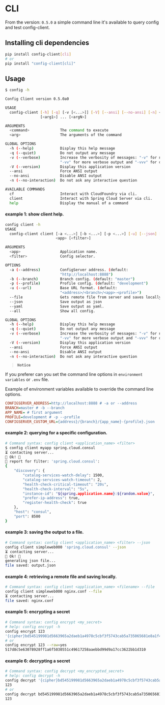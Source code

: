 # CLI

From the version: `0.5.0` a simple command line it's available to query config and test config-client.

## Installing cli dependencies

```bash
pip install config-client[cli]
# or
pip install "config-client[cli]"
```

## Usage

```bash
$ config -h

Config Client version 0.5.0a0

USAGE
  config-client [-h] [-q] [-v [<...>]] [-V] [--ansi] [--no-ansi] [-n] <command>
                [<arg1>] ... [<argN>]

ARGUMENTS
  <command>              The command to execute
  <arg>                  The arguments of the command

GLOBAL OPTIONS
  -h (--help)            Display this help message
  -q (--quiet)           Do not output any message
  -v (--verbose)         Increase the verbosity of messages: "-v" for normal output,
                         "-vv" for more verbose output and "-vvv" for debug
  -V (--version)         Display this application version
  --ansi                 Force ANSI output
  --no-ansi              Disable ANSI output
  -n (--no-interaction)  Do not ask any interactive question

AVAILABLE COMMANDS
  cf                     Interact with CloudFoundry via cli.
  client                 Interact with Spring Cloud Server via cli.
  help                   Display the manual of a command
```

#### example 1: show client help.

```bash
config client -h
USAGE
  config-client client [-a <...>] [-b <...>] [-p <...>] [-u] [--json] [--yaml] [--all]
                       <app> [<filter>]

ARGUMENTS
  <app>                  Application name.
  <filter>               Config selector.

OPTIONS
  -a (--address)         ConfigServer address. (default:
                         "http://localhost:8888")
  -b (--branch)          Branch config. (default: "master")
  -p (--profile)         Profile config. (default: "development")
  -u (--url)             Base URL format. (default:
                         "<address>/<branch>/<app>-<profile>")
  --file                 Gets remote file from server and saves locally.
  --json                 Save output as json
  --yaml                 Save output as yaml.
  --all                  Show all config.

GLOBAL OPTIONS
  -h (--help)            Display this help message
  -q (--quiet)           Do not output any message
  -v (--verbose)         Increase the verbosity of messages: "-v" for normal output,
                         "-vv" for more verbose output and "-vvv" for debug
  -V (--version)         Display this application version
  --ansi                 Force ANSI output
  --no-ansi              Disable ANSI output
  -n (--no-interaction)  Do not ask any interactive question
```

> **`Notice`**

If you preferer can you set the command line options in `environment variables` or `.env` file.

Example of environment variables available to override the command line options.

```ini
CONFIGSERVER_ADDRESS=http://localhost:8888 # -a or --address
BRANCH=master # -b --branch
APP_NAME= # first argument
PROFILE=development # -p --profile
CONFIGSERVER_CUSTOM_URL={address}/{branch}/{app_name}-{profile}.json
```

#### example 2: querying for a specific configuration.

```bash
# Command syntax: config client <application_name> <filter>
$ config client myapp spring.cloud.consul
⏳ contacting server...
🤩 Ok! 🤩
📄 report for filter: 'spring.cloud.consul':
{
    "discovery": {
        "catalog-services-watch-delay": 1500,
        "catalog-services-watch-timeout": 2,
        "health-check-critical-timeout": "20s",
        "health-check-interval": "5s",
        "instance-id": "${spring.application.name}:${random.value}",
        "prefer-ip-address": true,
        "register-health-check": true
    },
    "host": "consul",
    "port": 8500
}
```

#### example 3: saving the output to a file.

```bash
# Command syntax: config client <application_name> <filter> --json
config client simpleweb000 'spring.cloud.consul' --json
⏳ contacting server...
💖 Ok! 💖
generating json file...
file saved: output.json
```

#### example 4: retrieving a remote file and saving locally.

```bash
# Command syntax: config client <application_name> <filename> --file
config client simpleweb000 nginx.conf --file  
⏳ contacting server...
file saved: nginx.conf
```

#### example 5: encrypting a secret

```bash
# Command syntax: config encrypt <my_secret>
# help: config encrypt -h
config encrypt 123
'{cipher}bd545199981d5663965a2daeb1a4978c5cbf3f5743cab5a735065681e8a1f4a7'
# or
config encrypt 123 --raw=yes
517d8c5e63078928ff1a6f5030551c49617258aaebbd99d9a17cc3622bb1d310
```

#### example 6: decrypting a secret

```bash
# Command syntax: config decrypt <my_encrypted_secret>
# help: config decrypt -h
config decrypt '{cipher}bd545199981d5663965a2daeb1a4978c5cbf3f5743cab5a735065681e8a1f4a7'
123
# or
config decrypt bd545199981d5663965a2daeb1a4978c5cbf3f5743cab5a735065681e8a1f4a7
123
```

